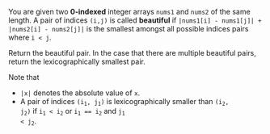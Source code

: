 You are given two **0-indexed** integer arrays `nums1` and `nums2` of the same length. A pair of indices `(i,j)` is called **beautiful** if `|nums1[i] - nums1[j]| + |nums2[i] - nums2[j]|` is the smallest amongst all possible indices pairs where `i < j`.

Return the beautiful pair. In the case that there are multiple beautiful pairs, return the lexicographically smallest pair.

Note that

- `|x|` denotes the absolute value of `x`.
- A pair of indices <code>(i<sub>1</sub>, j<sub>1</sub>)</code> is lexicographically smaller than <code>(i<sub>2</sub>, j<sub>2</sub>)</code> if <code>i<sub>1</sub> &lt; i<sub>2</sub></code> or <code>i<sub>1</sub> == i<sub>2</sub></code> and <code>j<sub>1</sub> &lt; j<sub>2</sub></code>.